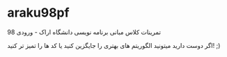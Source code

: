 # araku98pf

تمرینات کلاس مبانی برنامه نویسی دانشگاه اراک - ورودی 98

اگر دوست دارید میتونید الگوریتم های بهتری را جایگزین کنید یا کد ها را تمیز تر کنید!
;)
